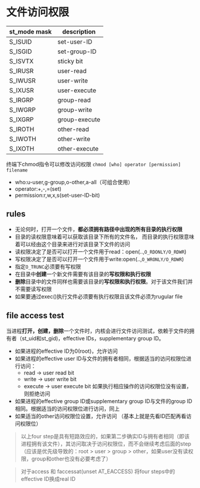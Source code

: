 # 文件访问权限
|st_mode mask|description|
|------------|-------|
|S_ISUID    |set-user-ID|
|S_ISGID    |set-group-ID|
|S_ISVTX    |sticky bit|
|S_IRUSR    |user-read|
|S_IWUSR    |user-write|
|S_IXUSR    |user-execute|
|S_IRGRP    |group-read|
|S_IWGRP    |group-write|
|S_IXGRP    |group-execute|
|S_IROTH    |other-read|
|S_IWOTH    |other-write|
|S_IXOTH    |other-execute|

终端下chmod指令可以修改访问权限
`chmod [who] operator [permission] filename`
* who:u-user,g-group,o-other,a-all（可组合使用）
* operator:+,-,=(set)
* permission:r,w,x,s(set-user-ID-bit)
## rules
* 无论何时，打开一个文件，**都必须拥有路径中出现的所有目录的执行权限**
* 目录的读权限意味着可以获取该目录下所有的文件名，
  而目录的执行权限意味着可以经由这个目录来进行对该目录下文件的访问
* 读权限决定了是否可以打开一个文件用于read：open(..,`O_RDONLY/O_RDWR`)
* 写权限决定了是否可以打开一个文件用于write:open(..,`O_WRONLY/O_RDWR`)
* 指定`O_TRUNC`必须要有写权限
* 在目录中**创建**一个新文件需要有该目录的**写权限和执行权限**
* **删除**目录中的文件同样也需要该目录的**写权限和执行权限**。对于该文件我们并不需要读写权限
* 如果要通过exec()执行文件必须要有执行权限且该文件必须为rugular file
## file access test
当进程**打开，创建，删除**一个文件时，内核会进行文件访问测试，依赖于文件的拥有者（st_uid和st_gid)，effective IDs，supplementary group ID。
* 如果进程的effective ID为0(root)，允许访问
* 如果进程的effective user ID与文件的拥有者相同，根据适当的访问权限位进行访问：
  * read -> user read bit
  * write -> user write bit
  * execute -> user execute bit
如果执行相应操作的访问权限位没有设置，则拒绝访问
* 如果进程的effective group ID或supplementary group ID与文件的group ID相同。根据适当的访问权限位进行访问，同上
* 如果适当的other访问权限位设置，允许访问
（基本上就是先看ID匹配再看访问权限位）
> 以上four step是具有短路效应的，如果第二步确实ID与拥有者相同（即该进程拥有该文件），其访问取决于访问权限位，而不会继续考虑后面的step
> （应该是优先级导致的：root > user > group > other，如果user没有读权限，group和other也没有必要考虑了）

> 对于access 和 faccessat(unset AT_EACCESS) 将four steps中的effective ID换成real ID
